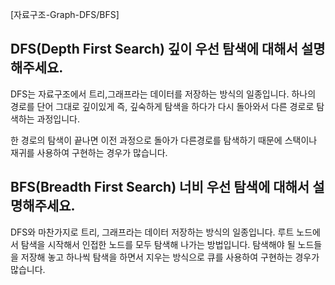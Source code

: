 [자료구조-Graph-DFS/BFS]

## DFS(Depth First Search) 깊이 우선 탐색에 대해서 설명해주세요.

DFS는 자료구조에서 트리,그래프라는 데이터를 저장하는 방식의 일종입니다. 
하나의 경로를 단어 그대로 깊이있게 즉, 깊숙하게 탐색을 하다가 다시 돌아와서
다른 경로로 탐색하는 과정입니다.

한 경로의 탐색이 끝나면 이전 과정으로 돌아가 다른경로를 탐색하기 때문에 스택이나 재귀를 사용하여 구현하는 경우가 많습니다.

## BFS(Breadth First Search) 너비 우선 탐색에 대해서 설명해주세요.

DFS와 마찬가지로 트리, 그래프라는 데이터 저장하는 방식의 일종입니다.
루트 노드에서 탐색을 시작해서 인접한 노드를 모두 탐색해 나가는 방법입니다.
탐색해야 될 노드들을 저장해 놓고 하나씩 탐색을 하면서 지우는 방식으로 큐를 사용하여 구현하는 경우가 많습니다.

